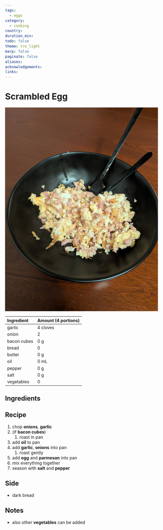 ```yaml
---
tags:
  - eggs
category:
  - cooking
country:
duration_min:
todo: false
theme: tre_light
marp: false
paginate: false
aliases:
acknowledgements:
links:
---
```


# Scrambled Egg

![300](../gfx/PXL_20250906_110634186.jpg)


|Ingredient|Amount (4 portions)|
| :- | :- |
|garlic|4 cloves|
|onion|2|
|bacon cubes|0 g|
|bread|0|
|butter|0 g|
|oil|0 mL|
|pepper|0 g|
|salt|0 g|
|vegetables|0|

## Ingredients

## Recipe
1. chop **onions**, **garlic**
1. (if **bacon cubes**)
    1. roast in pan
1. add **oil** to pan
1. add **garlic**, **onions** into pan
    1. roast gently
1. add **egg** and **parmesan** into pan
1. mix everything together
1. season with **salt** and **pepper**

## Side
* dark bread


## Notes
* also other **vegetables** can be added

